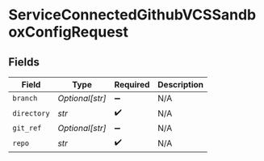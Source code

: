 # ServiceConnectedGithubVCSSandboxConfigRequest


## Fields

| Field              | Type               | Required           | Description        |
| ------------------ | ------------------ | ------------------ | ------------------ |
| `branch`           | *Optional[str]*    | :heavy_minus_sign: | N/A                |
| `directory`        | *str*              | :heavy_check_mark: | N/A                |
| `git_ref`          | *Optional[str]*    | :heavy_minus_sign: | N/A                |
| `repo`             | *str*              | :heavy_check_mark: | N/A                |